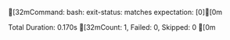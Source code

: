 [32mCommand: bash: exit-status: matches expectation: [0][0m

Total Duration: 0.170s
[32mCount: 1, Failed: 0, Skipped: 0
[0m
